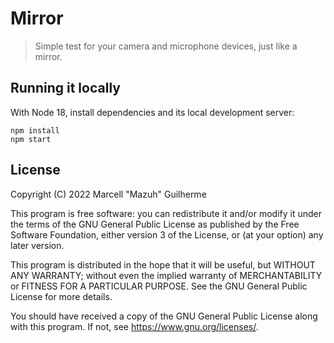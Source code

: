 # Mirror

> Simple test for your camera and microphone devices, just like a mirror.

## Running it locally

With Node 18, install dependencies and its local development server:

```
npm install
npm start
```

## License

Copyright (C) 2022  Marcell "Mazuh" Guilherme

This program is free software: you can redistribute it and/or modify
it under the terms of the GNU General Public License as published by
the Free Software Foundation, either version 3 of the License, or
(at your option) any later version.

This program is distributed in the hope that it will be useful,
but WITHOUT ANY WARRANTY; without even the implied warranty of
MERCHANTABILITY or FITNESS FOR A PARTICULAR PURPOSE.  See the
GNU General Public License for more details.

You should have received a copy of the GNU General Public License
along with this program.  If not, see <https://www.gnu.org/licenses/>.
